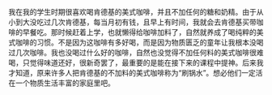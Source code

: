 我在我的学生时期很喜欢喝肯德基的美式咖啡，并且不加任何的糖和奶精。由于从小到大没吃过几次肯德基，每当月初有钱，且早上有时间，我就会去肯德基买带咖啡的早餐吃。那时候赶着上学，也就懒得给咖啡加料了，自然就养成了喝纯粹的美式咖啡的习惯。不是因为这咖啡有多好喝，而是因为物质匮乏的童年让我根本没喝过几次咖啡。我也没喝过什么好的咖啡，自然也没觉得不加任何料的美式咖啡很难喝，只觉得味道还好，很新奇罢了，最重要的是能在接下来的课程中提神。后来我才知道，原来许多人把肯德基的不加料的美式咖啡称为“刷锅水”。想必他们一定活在一个物质生活丰富的家庭里吧。